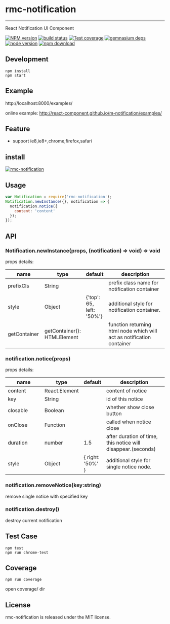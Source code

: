 # rmc-notification
---

React Notification UI Component

[![NPM version][npm-image]][npm-url]
[![build status][travis-image]][travis-url]
[![Test coverage][coveralls-image]][coveralls-url]
[![gemnasium deps][gemnasium-image]][gemnasium-url]
[![node version][node-image]][node-url]
[![npm download][download-image]][download-url]

[npm-image]: http://img.shields.io/npm/v/rmc-notification.svg?style=flat-square
[npm-url]: http://npmjs.org/package/rmc-notification
[travis-image]: https://img.shields.io/travis/react-component/m-notification.svg?style=flat-square
[travis-url]: https://travis-ci.org/react-component/m-notification
[coveralls-image]: https://img.shields.io/coveralls/react-component/m-notification.svg?style=flat-square
[coveralls-url]: https://coveralls.io/r/react-component/m-notification?branch=master
[gemnasium-image]: http://img.shields.io/gemnasium/react-component/m-notification.svg?style=flat-square
[gemnasium-url]: https://gemnasium.com/react-component/m-notification
[node-image]: https://img.shields.io/badge/node.js-%3E=_0.10-green.svg?style=flat-square
[node-url]: http://nodejs.org/download/
[download-image]: https://img.shields.io/npm/dm/rmc-notification.svg?style=flat-square
[download-url]: https://npmjs.org/package/rmc-notification


## Development

```
npm install
npm start
```

## Example

http://localhost:8000/examples/

online example: http://react-component.github.io/m-notification/examples/


## Feature

* support ie8,ie8+,chrome,firefox,safari


## install

[![rmc-notification](https://nodei.co/npm/rmc-notification.png)](https://npmjs.org/package/rmc-notification)

## Usage

```js
var Notification = require('rmc-notification');
Notification.newInstance({}, notification => {
  notification.notice({
    content: 'content'
  });
});
```

## API

### Notification.newInstance(props, (notification) => void) => void

props details:

<table class="table table-bordered table-striped">
    <thead>
    <tr>
        <th style="width: 100px;">name</th>
        <th style="width: 50px;">type</th>
        <th style="width: 50px;">default</th>
        <th>description</th>
    </tr>
    </thead>
    <tbody>
        <tr>
          <td>prefixCls</td>
          <td>String</td>
          <td></td>
          <td>prefix class name for notification container</td>
        </tr>
        <tr>
          <td>style</td>
          <td>Object</td>
          <td>{'top': 65, left: '50%'}</td>
          <td>additional style for notification container.</td>
        </tr>
        <tr>
          <td>getContainer</td>
          <td>getContainer(): HTMLElement</td>
          <td></td>
          <td>function returning html node which will act as notification container</td>
        </tr>
    </tbody>
</table>

### notification.notice(props)

props details:

<table class="table table-bordered table-striped">
    <thead>
    <tr>
        <th style="width: 100px;">name</th>
        <th style="width: 50px;">type</th>
        <th style="width: 50px;">default</th>
        <th>description</th>
    </tr>
    </thead>
    <tbody>
        <tr>
          <td>content</td>
          <td>React.Element</td>
          <td></td>
          <td>content of notice</td>
        </tr>
        <tr>
          <td>key</td>
          <td>String</td>
          <td></td>
          <td>id of this notice</td>
        </tr>
        <tr>
          <td>closable</td>
          <td>Boolean</td>
          <td></td>
          <td>whether show close button</td>
        </tr>
        <tr>
          <td>onClose</td>
          <td>Function</td>
          <td></td>
          <td>called when notice close</td>
        </tr>
        <tr>
          <td>duration</td>
          <td>number</td>
          <td>1.5</td>
          <td>after duration of time, this notice will disappear.(seconds)</td>
        </tr>
        <tr>
          <td>style</td>
          <td>Object</td>
          <td> { right: '50%' } </td>
          <td>additional style for single notice node.</td>
        </tr>
    </tbody>
</table>

### notification.removeNotice(key:string)

remove single notice with specified key

### notification.destroy()

destroy current notification

## Test Case

```
npm test
npm run chrome-test
```

## Coverage

```
npm run coverage
```

open coverage/ dir

## License

rmc-notification is released under the MIT license.
